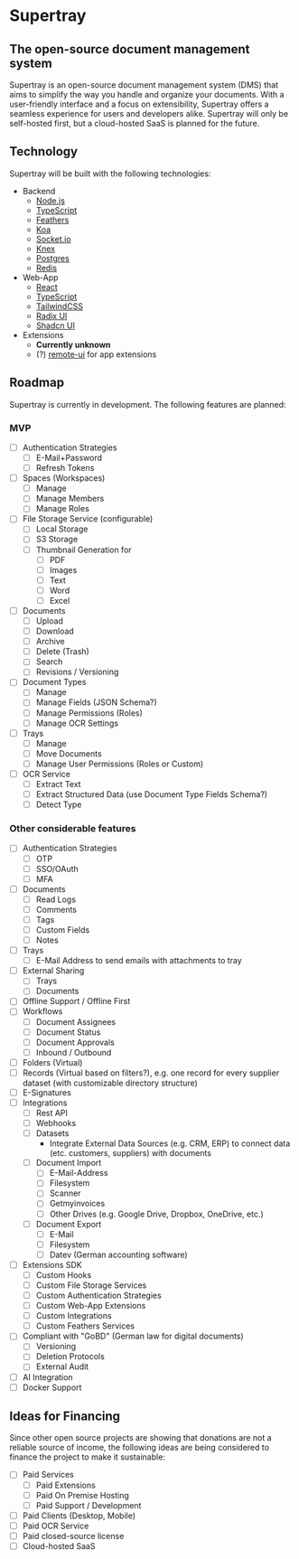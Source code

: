 # Supertray

## The open-source document management system 
Supertray is an open-source document management system (DMS) that aims to simplify the way you handle and organize your documents. With a user-friendly interface and a focus on extensibility, Supertray offers a seamless experience for users and developers alike. Supertray will only be self-hosted first, but a cloud-hosted SaaS is planned for the future.

## Technology
Supertray will be built with the following technologies:
- Backend
  - [Node.js](https://nodejs.org/en/)
  - [TypeScript](https://www.typescriptlang.org/)
  - [Feathers](https://feathersjs.com/)
  - [Koa](https://koajs.com/)
  - [Socket.io](https://socket.io/)
  - [Knex](https://knexjs.org/)
  - [Postgres](https://www.postgresql.org/)
  - [Redis](https://redis.io/)
- Web-App
  - [React](https://reactjs.org/)
  - [TypeScript](https://www.typescriptlang.org/)
  - [TailwindCSS](https://tailwindcss.com/)
  - [Radix UI](https://radix-ui.com/)
  - [Shadcn UI](https://ui.shadcn.com/)
- Extensions
  - **Currently unknown**
  - (?) [remote-ui](https://github.com/Shopify/remote-ui) for app extensions

## Roadmap
Supertray is currently in development. The following features are planned:

### MVP
- [ ] Authentication Strategies
  - [ ] E-Mail+Password
  - [ ] Refresh Tokens
- [ ] Spaces (Workspaces)
  - [ ] Manage
  - [ ] Manage Members
  - [ ] Manage Roles
- [ ] File Storage Service (configurable)
  - [ ] Local Storage
  - [ ] S3 Storage
  - [ ] Thumbnail Generation for
    - [ ] PDF
    - [ ] Images
    - [ ] Text
    - [ ] Word
    - [ ] Excel
- [ ] Documents
  - [ ] Upload
  - [ ] Download
  - [ ] Archive
  - [ ] Delete (Trash)
  - [ ] Search
  - [ ] Revisions / Versioning
- [ ] Document Types
  - [ ] Manage
  - [ ] Manage Fields (JSON Schema?)
  - [ ] Manage Permissions (Roles)
  - [ ] Manage OCR Settings
- [ ] Trays
  - [ ] Manage
  - [ ] Move Documents
  - [ ] Manage User Permissions (Roles or Custom)
- [ ] OCR Service
  - [ ] Extract Text
  - [ ] Extract Structured Data (use Document Type Fields Schema?)
  - [ ] Detect Type

### Other considerable features
- [ ] Authentication Strategies
  - [ ] OTP
  - [ ] SSO/OAuth
  - [ ] MFA
- [ ] Documents
  - [ ] Read Logs
  - [ ] Comments
  - [ ] Tags
  - [ ] Custom Fields
  - [ ] Notes
- [ ] Trays
  - [ ] E-Mail Address to send emails with attachments to tray
- [ ] External Sharing
  - [ ] Trays
  - [ ] Documents
- [ ] Offline Support / Offline First
- [ ] Workflows
  - [ ] Document Assignees
  - [ ] Document Status
  - [ ] Document Approvals
  - [ ] Inbound / Outbound
- [ ] Folders (Virtual)
- [ ] Records (Virtual based on filters?), e.g. one record for every supplier dataset (with customizable directory structure)
- [ ] E-Signatures
- [ ] Integrations
  - [ ] Rest API
  - [ ] Webhooks
  - [ ] Datasets
    - Integrate External Data Sources (e.g. CRM, ERP) to connect data (etc. customers, suppliers) with documents
  - [ ] Document Import
    - [ ] E-Mail-Address
    - [ ] Filesystem
    - [ ] Scanner
    - [ ] Getmyinvoices
    - [ ] Other Drives (e.g. Google Drive, Dropbox, OneDrive, etc.)
  - [ ] Document Export
    - [ ] E-Mail
    - [ ] Filesystem
    - [ ] Datev (German accounting software)
- [ ] Extensions SDK
  - [ ] Custom Hooks
  - [ ] Custom File Storage Services
  - [ ] Custom Authentication Strategies
  - [ ] Custom Web-App Extensions
  - [ ] Custom Integrations
  - [ ] Custom Feathers Services
- [ ] Compliant with "GoBD" (German law for digital documents)
  - [ ] Versioning
  - [ ] Deletion Protocols
  - [ ] External Audit
- [ ] AI Integration
- [ ] Docker Support

## Ideas for Financing
Since other open source projects are showing that donations are not a reliable source of income, the following ideas are being considered to finance the project to make it sustainable:

- [ ] Paid Services
  - [ ] Paid Extensions
  - [ ] Paid On Premise Hosting
  - [ ] Paid Support / Development
- [ ] Paid Clients (Desktop, Mobile)
- [ ] Paid OCR Service
- [ ] Paid closed-source license
- [ ] Cloud-hosted SaaS